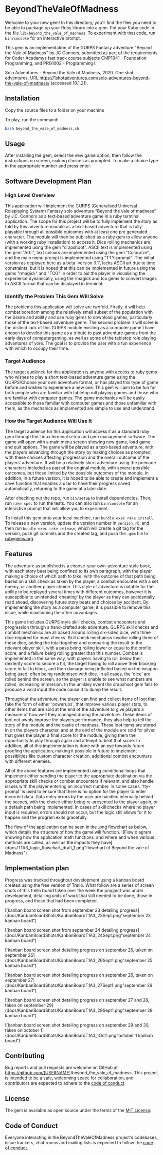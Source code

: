 # BeyondTheValeOfMadness

Welcome to your new gem! In this directory, you'll find the files you need to be able to package up your Ruby library into a gem. Put your Ruby code in the file `lib/beyond_the_vale_of_madness`. To experiment with that code, run `bin/console` for an interactive prompt.

This gem is an implementation of the GURPS Fantasy adventure "Beyond the Vale of Madness" by JC Connors, submitted as part of the requirements for Coder Academys fast track course subjects CMP1041 - Foundation Programming, and PRG1002 - Programming I.

Solo Adventures - Beyond the Vale of Madness, 2020. One shot adventures. URL <https://1shotadventures.com/solo-adventures-beyond-the-vale-of-madness/> (accessed 10.1.21).

## Installation

Copy the source files to a folder on your machine

To play, run the command:

```bash
bash beyond_the_vale_of_madness.sh
```

## Usage

After installing the gem, select the new game option, then follow the instructions on screen, making choices as prompted. To make a choice type in the appropriate number and press enter.

## Software Development Plan

### High Level Overview

This application will implement the GURPS (Generalised Universal Roleplaying System) Fantasy solo adventure “Beyond the vale of madness” by J.C. Connors as a text-based adventure game in a ruby terminal application. The scope for this project will be to fully implement the story as told by this adventure module as a text-based adventure that is fully playable through all possible outcomes with at least one pre generated character. The module will then be published as a ruby gem to allow anyone (with a working ruby installation) to access it. Dice rolling mechanics are implemented using the gem "crapshoot". ASCII text is implemented using the gem "Artii", text colours are implemented using the gem "Colourize", and the main menu prompt is implemented using "TTY-prompt". The initial version as deployed here as a beta 'version 0.1', lacks ASCII art due to time constraints, but it is hoped that this can be implemented in future using the gems "rmagick" and "TCO" in order to aid the player in visualising the experience dynamically, using the rmagick and tco gems to convert images to ASCII format that can be displayed in terminal.

### Identify the Problem This Gem Will Solve

The problems this application will solve are twofold. Firstly, it will help combat boredom among the relatively small subset of the population with the desire and ability and use ruby gems to download games, particularly those of the text-based adventure genre. The second problem it will solve is the distinct lack of this GURPS module existing as a computer game.I have chosen to develop this game as a tribute to past adventure games from the early days of computergaming, as well as some of the tabletop role playing adventures of yore. The goal is to provide the user with a fun experience with which to occupy their time.

### Target Audience

The target audience for this application is anyone with access to ruby gems who wishes to play a short text-based adventure game using the GURPS/Choose your own adventure format, or has played this type of game before and wishes to experience a new one. This gem will aim to be fun for both people who are familiar with tabletop roll playing games and those who are familiar with computer games. The game mechanics will be easily accessible to those familiar with computer games and those unfamiliar with them, as the mechanics as implemented are simple to use and understand.

### How the Target Audience Will Use It

The target audience for this application will access it as a standard ruby gem through the Linux terminal setup and gem management software. The game will open with a main menu screen showing new game, load game and quit options. The game will be played as a text-based adventure, with the players advancing through the story by making choices as prompted, with these choices affecting progression and the overall outcome of the players’ adventure. It will be a relatively short adventure using the premade characters included as part of the original module, with several possible outcomes, but those limited by the possible outcomes of the module. In addition, in a future version, it is hoped to be able to create and implement a save function that enables a user to have their progress saved automatically, returning to the game at a later date.

After checking out the repo, run `bin/setup` to install dependencies. Then, run `rake spec` to run the tests. You can also run `bin/console` for an interactive prompt that will allow you to experiment.

To install this gem onto your local machine, run `bundle exec rake install`. To release a new version, update the version number in `version.rb`, and then run `bundle exec rake release`, which will create a git tag for the version, push git commits and the created tag, and push the `.gem` file to [rubygems.org](https://rubygems.org).

## Features

The adventure as published is a choose-your own-adventure style book, with each story beat being confined to its own paragraph, with the player making a choice of which path to take, with the outcome of that path being based on a skill check as taken by the player, a combat encounter with a set enemy, or another player choice. This style of adventure is notable for the ability to be replayed several times with different outcomes, however it is susceptible to unintended ‘cheating’ by the player as they can accidentally read ahead, discovering future story beats and choices by accident. By implementing the story as a computer game, it is possible to remove this issue, while maintaining the other advantages.

This game includes GURPS style skill checks, combat encounters and progression through a hand-crafted solo adventure. GURPS skill checks and combat mechanics are all based around rolling six-sided dice, with three dice required for most checks. Skill check mechanics involve rolling three of these dice, adding the total together and comparing the result to the relevant player skill, with a pass being rolling lower or equal to the profile score, and a failure being rolling greater than this number. Combat is implemented in the same way, with players having to roll below their dexterity score to secure a hit, the target having to roll above their blocking score to fail to block, and then damage being inflicted based on the weapon being used, often being randomised with dice. In all cases, the 'dice' are rolled behind the screen, so the player is unable to see what numbers are rolled, increasing immersion. In the unlikley event the crapshoot gem fails to produce a valid input the code cause it to dump the result.

Throughout the adventure, the player can find and collect items of loot that take the form of either 'powerups', that improve various player stats, to other items that are sold at the end of the adventure to give players a measure of how well they managed during the adventure. These items of loot not ownly improve the players performance, they also help to tell the story of the module and the castle of madness. These loot items are stored in on the players character, and at the end of the module are sold for silver that gives the player a final score for the module, giving them the opportunity to play through again and attempt to beat that score. In addition, all of this implementation is done with an eye towards future proofing the application, making it possible in future to implement possiblities like custom character creation, additional combat encounters with different enemies.

All of the above features are implemented using conditional loops that implement either sending the player to the appropriate destination via the appropriate skill checks or combat encounters if relevant, and also handle issues with the player entering an incorrect number. In some cases, ‘tty-prompt’ is used to ensure that there is no option for the player to enter incorrect data. Data entry errors by the user are handled internally behind the scenes, with the choice either being re-presented to the player again, or a default path being implemented. In cases of skill checks where no player input is required, errors should not occur, but the logic still allows for it to happen and the program exits gracefully.

The flow of the application can be seen in the .png flowchart as below, which details the structure of how the game will function.
![Flow diagram showing how the application math functions, and where and when various methods are called, as well as the impacts they have](docs/T1A3_logic_flowchart_draft_1.png"flowchart of Beyond the vale of Madness")

## Implementation plan

Progress was tracked throughout development using a kanban board created using the free version of Trello. What follow are a series of screen shots of this trello board taken over the week the progject was under development, detailing units of work that still needed to be done, those in progress, and those that had been completed.

![kanban board screen shot from september 23 detailing progress](docs/KanbanBoardShots/KanbanBoardT1A3_23Sept.png"september 23 kanban board")

![kanban board screen shot from september 24 detailing progress](docs/KanbanBoardShots/KanbanBoardT1A3_24Sept.png"september 24 kanban board")

![kanban board screen shot detailing progress on september 25, taken on september 26](docs/KanbanBoardShots/KanbanBoardT1A3_26Sept1.png"september 25 kanban board")

![kanban board screen shot detailing progress on september 26, taken on september 27](docs/KanbanBoardShots/KanbanBoardT1A3_27Sept1.png"september 26 kanban board")

![kanban board screen shot detailing progress on september 27 and 28, taken on september 29](docs/KanbanBoardShots/KanbanBoardT1A3_29Sept1.png"september 28 kanban board")

![kanban board screen shot detailing progress on september 29 and 30, taken on october 1](docs/KanbanBoardShots/KanbanBoardT1A3_1Oct1.png"october 1 kanban board")

## Contributing

Bug reports and pull requests are welcome on GitHub at <https://github.com/[USERNAME>]/beyond_the_vale_of_madness. This project is intended to be a safe, welcoming space for collaboration, and contributors are expected to adhere to the [code of conduct](https://github.com/[USERNAME]/beyond_the_vale_of_madness/blob/master/CODE_OF_CONDUCT.md).

## License

The gem is available as open source under the terms of the [MIT License](https://opensource.org/licenses/MIT).

## Code of Conduct

Everyone interacting in the BeyondTheValeOfMadness project's codebases, issue trackers, chat rooms and mailing lists is expected to follow the [code of conduct](https://github.com/[USERNAME]/beyond_the_vale_of_madness/blob/master/CODE_OF_CONDUCT.md).

